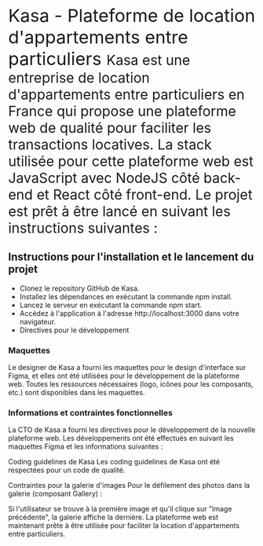 <span style="font-size: 36px"> Kasa - Plateforme de location d'appartements entre particuliers </span>
<span style="font-size: 28px;">Kasa est une entreprise de location d'appartements entre particuliers en France qui propose une plateforme web de qualité pour faciliter les transactions locatives. La stack utilisée pour cette plateforme web est JavaScript avec NodeJS côté back-end et React côté front-end. Le projet est prêt à être lancé en suivant les instructions suivantes :</span>

## Instructions pour l'installation et le lancement du projet
- Clonez le repository GitHub de Kasa.
- Installez les dépendances en exécutant la commande npm install.
- Lancez le serveur en exécutant la commande npm start.
- Accédez à l'application à l'adresse http://localhost:3000 dans votre navigateur.
- Directives pour le développement
### Maquettes
Le designer de Kasa a fourni les maquettes pour le design d'interface sur Figma, et elles ont été utilisées pour le développement de la plateforme web. Toutes les ressources nécessaires (logo, icônes pour les composants, etc.) sont disponibles dans les maquettes.

### Informations et contraintes fonctionnelles
La CTO de Kasa a fourni les directives pour le développement de la nouvelle plateforme web. Les développements ont été effectués en suivant les maquettes Figma et les informations suivantes :

Coding guidelines de Kasa
Les coding guidelines de Kasa ont été respectées pour un code de qualité.

Contraintes pour la galerie d'images
Pour le défilement des photos dans la galerie (composant Gallery) :

Si l'utilisateur se trouve à la première image et qu'il clique sur "Image précédente", la galerie affiche la dernière.
La plateforme web est maintenant prête à être utilisée pour faciliter la location d'appartements entre particuliers.